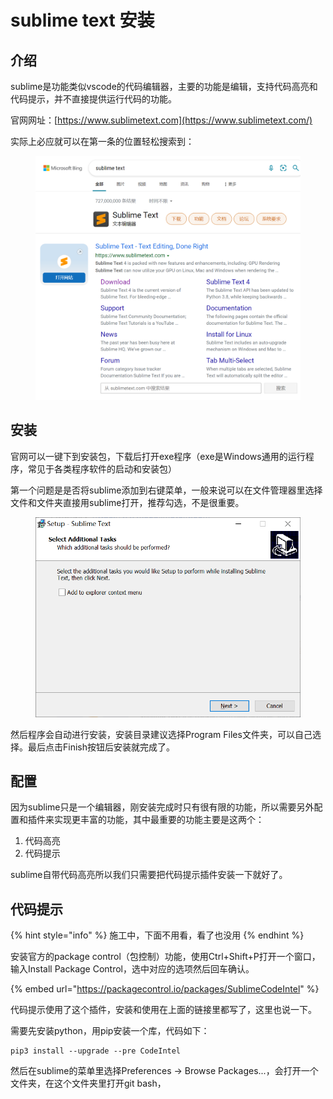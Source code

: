 # sublime text 安装

## 介绍

sublime是功能类似vscode的代码编辑器，主要的功能是编辑，支持代码高亮和代码提示，并不直接提供运行代码的功能。

官网网址：[https://www.sublimetext.com](https://www.sublimetext.com/)

实际上必应就可以在第一条的位置轻松搜索到：

<figure><img src="../../.gitbook/assets/image (1) (1).png" alt=""><figcaption></figcaption></figure>

## 安装

官网可以一键下到安装包，下载后打开exe程序（exe是Windows通用的运行程序，常见于各类程序软件的启动和安装包）

第一个问题是是否将sublime添加到右键菜单，一般来说可以在文件管理器里选择文件和文件夹直接用sublime打开，推荐勾选，不是很重要。

<figure><img src="../../.gitbook/assets/image (1).png" alt=""><figcaption></figcaption></figure>

然后程序会自动进行安装，安装目录建议选择Program Files文件夹，可以自己选择。最后点击Finish按钮后安装就完成了。

## 配置

因为sublime只是一个编辑器，刚安装完成时只有很有限的功能，所以需要另外配置和插件来实现更丰富的功能，其中最重要的功能主要是这两个：

1. 代码高亮
2. 代码提示

sublime自带代码高亮所以我们只需要把代码提示插件安装一下就好了。

## 代码提示

{% hint style="info" %}
施工中，下面不用看，看了也没用
{% endhint %}

安装官方的package control（包控制）功能，使用Ctrl+Shift+P打开一个窗口，输入Install Package Control，选中对应的选项然后回车确认。

{% embed url="https://packagecontrol.io/packages/SublimeCodeIntel" %}

代码提示使用了这个插件，安装和使用在上面的链接里都写了，这里也说一下。

需要先安装python，用pip安装一个库，代码如下：

```
pip3 install --upgrade --pre CodeIntel
```

然后在sublime的菜单里选择Preferences -> Browse Packages...，会打开一个文件夹，在这个文件夹里打开git bash，

